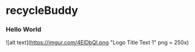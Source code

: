 # recycleBuddy 
### Hello World 
![alt text](https://imgur.com/4ElDbQl.png "Logo Title Text 1" png = 250x)
